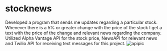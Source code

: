# stocknews
Developed a program that sends me updates regarding a particular stock. Whenever there is a 5% or greater change with the price of the stock I get a text with the price of the
change and relevant news regarding the company. Utilized Alpha Vantage API for the stock price, NewsAPI for relevant news and Twilio API for receiving text messages
for this project. 
![apipic](https://user-images.githubusercontent.com/89553093/152698692-dabe1461-25a9-445e-9afb-6473a42b377d.JPG)

